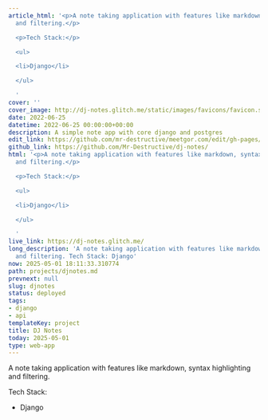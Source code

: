 ```yaml
---
article_html: '<p>A note taking application with features like markdown, syntax highlighting
  and filtering.</p>

  <p>Tech Stack:</p>

  <ul>

  <li>Django</li>

  </ul>

  '
cover: ''
cover_image: http://dj-notes.glitch.me/static/images/favicons/favicon.svg
date: 2022-06-25
datetime: 2022-06-25 00:00:00+00:00
description: A simple note app with core django and postgres
edit_link: https://github.com/mr-destructive/meetgor.com/edit/gh-pages/projects/djnotes.md
github_link: https://github.com/Mr-Destructive/dj-notes/
html: '<p>A note taking application with features like markdown, syntax highlighting
  and filtering.</p>

  <p>Tech Stack:</p>

  <ul>

  <li>Django</li>

  </ul>

  '
live_link: https://dj-notes.glitch.me/
long_description: 'A note taking application with features like markdown, syntax highlighting
  and filtering. Tech Stack: Django'
now: 2025-05-01 18:11:33.310774
path: projects/djnotes.md
prevnext: null
slug: djnotes
status: deployed
tags:
- django
- api
templateKey: project
title: DJ Notes
today: 2025-05-01
type: web-app
---
```


A note taking application with features like markdown, syntax highlighting and filtering.

Tech Stack:
- Django